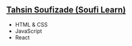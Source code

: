## [Tahsin Soufizade (Soufi Learn)](https://instagram.com/soufi_learn)
* HTML & CSS
* JavaScript
* React

